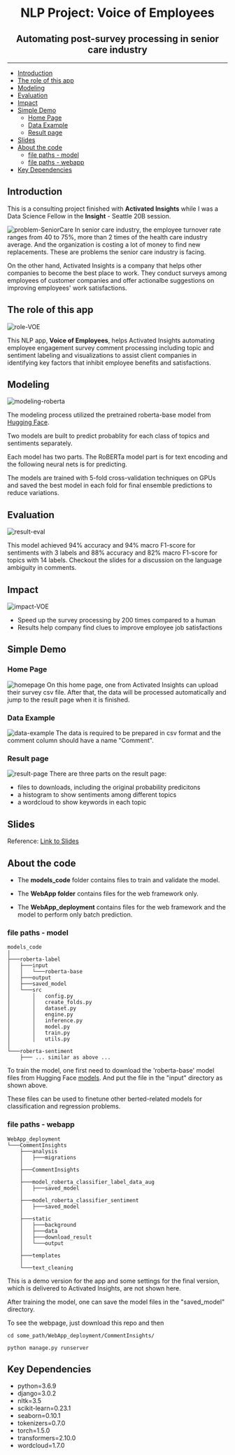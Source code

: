 

<h1 align="center">NLP Project: Voice of Employees</h1>
<h2 align="center">Automating post-survey processing in <b>senior care</b> industry</h2>

---
<!-- ## Title
![title-brand](./misc/images/title-brand.png) -->

- [Introduction](#introduction)
- [The role of this app](#the-role-of-this-app)
- [Modeling](#modeling)
- [Evaluation](#evaluation)
- [Impact](#impact)
- [Simple Demo](#simple-demo)
  - [Home Page](#home-page)
  - [Data Example](#data-example)
  - [Result page](#result-page)
- [Slides](#slides)
- [About the code](#about-the-code)
  - [file paths - model](#file-paths---model)
  - [file paths - webapp](#file-paths---webapp)
- [Key Dependencies](#key-dependencies)

## Introduction
This is a consulting project finished with **Activated Insights** while I was a Data Science Fellow in the **Insight** - Seattle 20B session.

![problem-SeniorCare](./misc/images/problem-seniorcare.png)
In senior care industry, the employee turnover rate ranges from 40 to 75%, more than 2 times of the health care industry average. And the organization is costing a lot of money to find new replacements. These are problems the senior care industry is facing. 

On the other hand, Activated Insights is a company that helps other companies to become the best place to work. They conduct surveys among employees of customer companies and offer actionalbe suggestions on improving employees' work satisfactions.

## The role of this app
![role-VOE](./misc/images/role-VOE.png)

This NLP app, **Voice of Employees**, helps Activated Insights automating employee engagement survey comment processing including topic and sentiment labeling and visualizations to assist client companies in identifying key factors that inhibit employee benefits and satisfactions.

## Modeling
![modeling-roberta](./misc/images/modeling-roberta.png)

The modeling process utilized the pretrained roberta-base model from [Hugging Face](https://huggingface.co/).

Two models are built to predict probablity for each class of topics and sentiments separately.

Each model has two parts. The RoBERTa model part is for text encoding and the following neural nets is for predicting.

The models are trained with 5-fold cross-validation techniques on GPUs and saved the best model in each fold for final ensemble predictions to reduce variations.

## Evaluation
![result-eval](./misc/images/result-eval.png)

This model achieved 94% accuracy and 94% macro F1-score for sentiments with 3 labels and 88% accuracy and 82% macro F1-score for topics with 14 labels. Checkout the slides for a discussion on the language ambiguity in comments.

## Impact
![impact-VOE](./misc/images/impact-VOE.png)
+ Speed up the survey processing by 200 times compared to a human
+ Results help company find clues to improve employee job satisfactions


## Simple Demo
### Home Page
![homepage](./misc/images/homepage.png)
On this home page, one from Activated Insights can upload their survey csv file. After that, the data will be processed automatically and jump to the result page when it is finished.

### Data Example
![data-example](./misc/images/data-example.png)
The data is required to be prepared in csv format and the comment column should have a name "Comment".

### Result page
![result-page](./misc/images/result-page.png)
There are three parts on the result page:
+ files to downloads, including the original probability predicitons
+ a histogram to show sentiments among different topics
+ a wordcloud to show keywords in each topic

## Slides
Reference: [Link to Slides](https://docs.google.com/presentation/d/1CjvxhDRRzBnTV_ujIPk1EqBLOTWKWAgrBcGohVCkXOg/edit?usp=sharing)


## About the code
+ The **models_code** folder contains files to train and validate the model.

+ The **WebApp folder** contains files for the web framework only.

+ The **WebApp_deployment** contains files for the web framework and the model to perform only batch prediction.


### file paths - model
```
models_code
│
├───roberta-label
│   ├───input
│   │   └───roberta-base
│   ├───output
│   ├───saved_model
│   └───src
│       │   config.py
│       │   create_folds.py
│       │   dataset.py
│       │   engine.py
│       │   inference.py
│       │   model.py
│       │   train.py
│       │   utils.py
│
└───roberta-sentiment
    ├─── ... similar as above ...
```
To train the model, one first need to download the 'roberta-base' model files from Hugging Face [models](https://huggingface.co/roberta-base). And put the file in the "input" directory as shown above.

These files can be used to finetune other berted-related models for classification and regression problems.

### file paths - webapp
```
WebApp_deployment
└───CommentInsights
    ├───analysis
    │   ├───migrations
    │
    ├───CommentInsights
    │
    ├───model_roberta_classifier_label_data_aug
    │   ├───saved_model
    │
    ├───model_roberta_classifier_sentiment
    │   ├───saved_model
    │
    ├───static
    │   ├───background
    │   ├───data
    │   ├───download_result
    │   └───output
    │
    ├───templates
    │
    └───text_cleaning
```

This is a demo version for the app and some settings for the final version, which is delivered to Activated Insights, are not shown here.

After training the model, one can save the model files in the "saved_model" directory.

To see the webpage, just download this repo and then 
```
cd some_path/WebApp_deployment/CommentInsights/

python manage.py runserver
```

## Key Dependencies
+ python=3.6.9
+ django=3.0.2
+ nltk=3.5
+ scikit-learn=0.23.1
+ seaborn=0.10.1
+ tokenizers=0.7.0
+ torch=1.5.0
+ transformers=2.10.0
+ wordcloud=1.7.0
